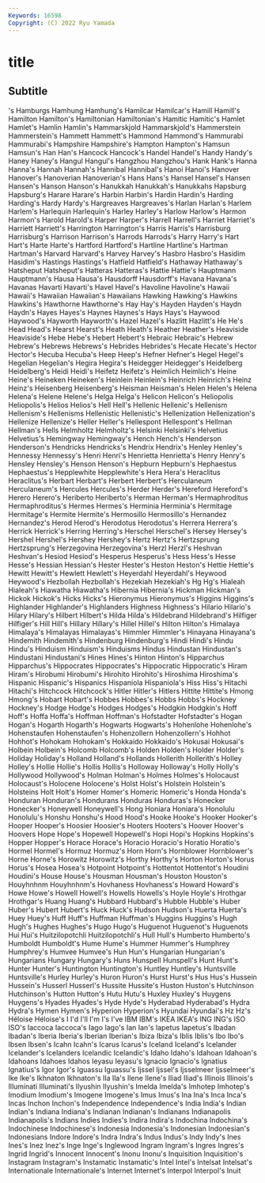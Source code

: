 ```yaml
---
Keywords: 16598
Copyright: (C) 2022 Ryu Yamada
---
```



# title

## Subtitle
's Hamburgs Hamhung Hamhung's Hamilcar Hamilcar's
Hamill Hamill's Hamilton Hamilton's Hamiltonian Hamiltonian's Hamitic Hamitic's Hamlet Hamlet's
Hamlin Hamlin's Hammarskjold Hammarskjold's Hammerstein Hammerstein's Hammett Hammett's Hammond Hammond's
Hammurabi Hammurabi's Hampshire Hampshire's Hampton Hampton's Hamsun Hamsun's Han Han's
Hancock Hancock's Handel Handel's Handy Handy's Haney Haney's Hangul Hangul's
Hangzhou Hangzhou's Hank Hank's Hanna Hanna's Hannah Hannah's Hannibal Hannibal's
Hanoi Hanoi's Hanover Hanover's Hanoverian Hanoverian's Hans Hans's Hansel Hansel's
Hansen Hansen's Hanson Hanson's Hanukkah Hanukkah's Hanukkahs Hapsburg Hapsburg's Harare
Harare's Harbin Harbin's Hardin Hardin's Harding Harding's Hardy Hardy's Hargreaves
Hargreaves's Harlan Harlan's Harlem Harlem's Harlequin Harlequin's Harley Harley's Harlow
Harlow's Harmon Harmon's Harold Harold's Harper Harper's Harrell Harrell's Harriet
Harriet's Harriett Harriett's Harrington Harrington's Harris Harris's Harrisburg Harrisburg's Harrison
Harrison's Harrods Harrods's Harry Harry's Hart Hart's Harte Harte's Hartford
Hartford's Hartline Hartline's Hartman Hartman's Harvard Harvard's Harvey Harvey's Hasbro
Hasbro's Hasidim Hasidim's Hastings Hastings's Hatfield Hatfield's Hathaway Hathaway's Hatsheput
Hatsheput's Hatteras Hatteras's Hattie Hattie's Hauptmann Hauptmann's Hausa Hausa's Hausdorff
Hausdorff's Havana Havana's Havanas Havarti Havarti's Havel Havel's Havoline Havoline's
Hawaii Hawaii's Hawaiian Hawaiian's Hawaiians Hawking Hawking's Hawkins Hawkins's Hawthorne
Hawthorne's Hay Hay's Hayden Hayden's Haydn Haydn's Hayes Hayes's Haynes
Haynes's Hays Hays's Haywood Haywood's Hayworth Hayworth's Hazel Hazel's Hazlitt
Hazlitt's He He's Head Head's Hearst Hearst's Heath Heath's Heather
Heather's Heaviside Heaviside's Hebe Hebe's Hebert Hebert's Hebraic Hebraic's Hebrew
Hebrew's Hebrews Hebrews's Hebrides Hebrides's Hecate Hecate's Hector Hector's Hecuba
Hecuba's Heep Heep's Hefner Hefner's Hegel Hegel's Hegelian Hegelian's Hegira
Hegira's Heidegger Heidegger's Heidelberg Heidelberg's Heidi Heidi's Heifetz Heifetz's Heimlich
Heimlich's Heine Heine's Heineken Heineken's Heinlein Heinlein's Heinrich Heinrich's Heinz
Heinz's Heisenberg Heisenberg's Heisman Heisman's Helen Helen's Helena Helena's Helene
Helene's Helga Helga's Helicon Helicon's Heliopolis Heliopolis's Helios Helios's Hell
Hell's Hellenic Hellenic's Hellenism Hellenism's Hellenisms Hellenistic Hellenistic's Hellenization Hellenization's
Hellenize Hellenize's Heller Heller's Hellespont Hellespont's Hellman Hellman's Hells Helmholtz
Helmholtz's Helsinki Helsinki's Helvetius Helvetius's Hemingway Hemingway's Hench Hench's Henderson
Henderson's Hendricks Hendricks's Hendrix Hendrix's Henley Henley's Hennessy Hennessy's Henri
Henri's Henrietta Henrietta's Henry Henry's Hensley Hensley's Henson Henson's Hepburn
Hepburn's Hephaestus Hephaestus's Hepplewhite Hepplewhite's Hera Hera's Heraclitus Heraclitus's Herbart
Herbart's Herbert Herbert's Herculaneum Herculaneum's Hercules Hercules's Herder Herder's Hereford
Hereford's Herero Herero's Heriberto Heriberto's Herman Herman's Hermaphroditus Hermaphroditus's Hermes
Hermes's Herminia Herminia's Hermitage Hermitage's Hermite Hermite's Hermosillo Hermosillo's Hernandez
Hernandez's Herod Herod's Herodotus Herodotus's Herrera Herrera's Herrick Herrick's Herring
Herring's Herschel Herschel's Hersey Hersey's Hershel Hershel's Hershey Hershey's Hertz
Hertz's Hertzsprung Hertzsprung's Herzegovina Herzegovina's Herzl Herzl's Heshvan Heshvan's Hesiod
Hesiod's Hesperus Hesperus's Hess Hess's Hesse Hesse's Hessian Hessian's Hester
Hester's Heston Heston's Hettie Hettie's Hewitt Hewitt's Hewlett Hewlett's Heyerdahl
Heyerdahl's Heywood Heywood's Hezbollah Hezbollah's Hezekiah Hezekiah's Hg Hg's Hialeah
Hialeah's Hiawatha Hiawatha's Hibernia Hibernia's Hickman Hickman's Hickok Hickok's Hicks
Hicks's Hieronymus Hieronymus's Higgins Higgins's Highlander Highlander's Highlanders Highness Highness's
Hilario Hilario's Hilary Hilary's Hilbert Hilbert's Hilda Hilda's Hildebrand Hildebrand's
Hilfiger Hilfiger's Hill Hill's Hillary Hillary's Hillel Hillel's Hilton Hilton's
Himalaya Himalaya's Himalayas Himalayas's Himmler Himmler's Hinayana Hinayana's Hindemith Hindemith's
Hindenburg Hindenburg's Hindi Hindi's Hindu Hindu's Hinduism Hinduism's Hinduisms Hindus
Hindustan Hindustan's Hindustani Hindustani's Hines Hines's Hinton Hinton's Hipparchus Hipparchus's
Hippocrates Hippocrates's Hippocratic Hippocratic's Hiram Hiram's Hirobumi Hirobumi's Hirohito Hirohito's
Hiroshima Hiroshima's Hispanic Hispanic's Hispanics Hispaniola Hispaniola's Hiss Hiss's Hitachi
Hitachi's Hitchcock Hitchcock's Hitler Hitler's Hitlers Hittite Hittite's Hmong Hmong's
Hobart Hobart's Hobbes Hobbes's Hobbs Hobbs's Hockney Hockney's Hodge Hodge's
Hodges Hodges's Hodgkin Hodgkin's Hoff Hoff's Hoffa Hoffa's Hoffman Hoffman's
Hofstadter Hofstadter's Hogan Hogan's Hogarth Hogarth's Hogwarts Hogwarts's Hohenlohe Hohenlohe's
Hohenstaufen Hohenstaufen's Hohenzollern Hohenzollern's Hohhot Hohhot's Hohokam Hohokam's Hokkaido Hokkaido's
Hokusai Hokusai's Holbein Holbein's Holcomb Holcomb's Holden Holden's Holder Holder's
Holiday Holiday's Holland Holland's Hollands Hollerith Hollerith's Holley Holley's Hollie
Hollie's Hollis Hollis's Holloway Holloway's Holly Holly's Hollywood Hollywood's Holman
Holman's Holmes Holmes's Holocaust Holocaust's Holocene Holocene's Holst Holst's Holstein
Holstein's Holsteins Holt Holt's Homer Homer's Homeric Homeric's Honda Honda's
Honduran Honduran's Hondurans Honduras Honduras's Honecker Honecker's Honeywell Honeywell's Hong
Honiara Honiara's Honolulu Honolulu's Honshu Honshu's Hood Hood's Hooke Hooke's
Hooker Hooker's Hooper Hooper's Hoosier Hoosier's Hooters Hooters's Hoover Hoover's
Hoovers Hope Hope's Hopewell Hopewell's Hopi Hopi's Hopkins Hopkins's Hopper
Hopper's Horace Horace's Horacio Horacio's Horatio Horatio's Hormel Hormel's Hormuz
Hormuz's Horn Horn's Hornblower Hornblower's Horne Horne's Horowitz Horowitz's Horthy
Horthy's Horton Horton's Horus Horus's Hosea Hosea's Hotpoint Hotpoint's Hottentot
Hottentot's Houdini Houdini's House House's Housman Housman's Houston Houston's Houyhnhnm
Houyhnhnm's Hovhaness Hovhaness's Howard Howard's Howe Howe's Howell Howell's Howells
Howells's Hoyle Hoyle's Hrothgar Hrothgar's Huang Huang's Hubbard Hubbard's Hubble
Hubble's Huber Huber's Hubert Hubert's Huck Huck's Hudson Hudson's Huerta
Huerta's Huey Huey's Huff Huff's Huffman Huffman's Huggins Huggins's Hugh
Hugh's Hughes Hughes's Hugo Hugo's Huguenot Huguenot's Huguenots Hui Hui's
Huitzilopotchli Huitzilopotchli's Hull Hull's Humberto Humberto's Humboldt Humboldt's Hume Hume's
Hummer Hummer's Humphrey Humphrey's Humvee Humvee's Hun Hun's Hungarian Hungarian's
Hungarians Hungary Hungary's Huns Hunspell Hunspell's Hunt Hunt's Hunter Hunter's
Huntington Huntington's Huntley Huntley's Huntsville Huntsville's Hurley Hurley's Huron Huron's
Hurst Hurst's Hus Hus's Hussein Hussein's Husserl Husserl's Hussite Hussite's
Huston Huston's Hutchinson Hutchinson's Hutton Hutton's Hutu Hutu's Huxley Huxley's
Huygens Huygens's Hyades Hyades's Hyde Hyde's Hyderabad Hyderabad's Hydra Hydra's
Hymen Hymen's Hyperion Hyperion's Hyundai Hyundai's Hz Hz's Héloise Héloise's
I I'd I'll I'm I's I've IBM IBM's IKEA IKEA's
ING ING's ISO ISO's Iaccoca Iaccoca's Iago Iago's Ian Ian's
Iapetus Iapetus's Ibadan Ibadan's Iberia Iberia's Iberian Iberian's Ibiza Ibiza's
Iblis Iblis's Ibo Ibo's Ibsen Ibsen's Icahn Icahn's Icarus Icarus's
Iceland Iceland's Icelander Icelander's Icelanders Icelandic Icelandic's Idaho Idaho's Idahoan
Idahoan's Idahoans Idahoes Idahos Ieyasu Ieyasu's Ignacio Ignacio's Ignatius Ignatius's
Igor Igor's Iguassu Iguassu's Ijssel Ijssel's Ijsselmeer Ijsselmeer's Ike Ike's
Ikhnaton Ikhnaton's Ila Ila's Ilene Ilene's Iliad Iliad's Illinois Illinois's
Illuminati Illuminati's Ilyushin Ilyushin's Imelda Imelda's Imhotep Imhotep's Imodium Imodium's
Imogene Imogene's Imus Imus's Ina Ina's Inca Inca's Incas Inchon
Inchon's Independence Independence's India India's Indian Indian's Indiana Indiana's Indianan
Indianan's Indianans Indianapolis Indianapolis's Indians Indies Indies's Indira Indira's Indochina
Indochina's Indochinese Indochinese's Indonesia Indonesia's Indonesian Indonesian's Indonesians Indore Indore's
Indra Indra's Indus Indus's Indy Indy's Ines Ines's Inez Inez's
Inge Inge's Inglewood Ingram Ingram's Ingres Ingres's Ingrid Ingrid's Innocent
Innocent's Inonu Inonu's Inquisition Inquisition's Instagram Instagram's Instamatic Instamatic's Intel
Intel's Intelsat Intelsat's Internationale Internationale's Internet Internet's Interpol Interpol's Inuit
